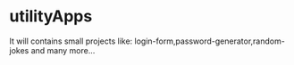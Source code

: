 # utilityApps
It will contains small projects like:  login-form,password-generator,random-jokes  and many more...
